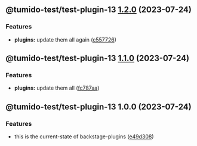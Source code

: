 ## @tumido-test/test-plugin-13 [1.2.0](https://github.com/tumido/test-npm-publish-migration-2/compare/@tumido-test/test-plugin-13@1.1.0...@tumido-test/test-plugin-13@1.2.0) (2023-07-24)


### Features

* **plugins:** update them all again ([c557726](https://github.com/tumido/test-npm-publish-migration-2/commit/c557726d5b75cf345fcf50f45e6a6281a2909f5a))

## @tumido-test/test-plugin-13 [1.1.0](https://github.com/tumido/test-npm-publish-migration-2/compare/@tumido-test/test-plugin-13@1.0.0...@tumido-test/test-plugin-13@1.1.0) (2023-07-24)


### Features

* **plugins:** update them all ([fc787aa](https://github.com/tumido/test-npm-publish-migration-2/commit/fc787aa160288a524e2bb06d5c1ab3c72f8e0774))

## @tumido-test/test-plugin-13 1.0.0 (2023-07-24)


### Features

* this is the current-state of backstage-plugins ([e49d308](https://github.com/tumido/test-npm-publish-migration-2/commit/e49d30830fa11898df24d879c21c82fd624df7ba))
